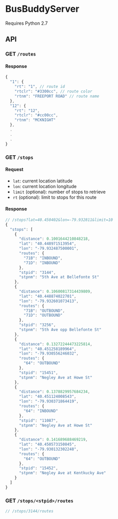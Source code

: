 # BusBuddyServer

Requires Python 2.7

## API

### GET `/routes`

#### Response
```javascript
{
  "1": {
    "rt": "1", // route id
    "rtclr": "#3300cc", // route color
    "rtnm": "FREEPORT ROAD" // route name
  }, 
  "12": {
    "rt": "12", 
    "rtclr": "#cc00cc", 
    "rtnm": "MCKNIGHT"
  }, 
  .
  .
  .
}
```

### GET `/stops`

#### Request

* `lat`: current location latitude
* `lon`: current location longitude
* `limit` (optional): number of stops to retrieve
* `rt` (optional): limit to stops for this route

#### Response

```javascript
// /stops?lat=40.450402&lon=-79.932811&limit=10
{
  "stops": [
    {
      "distance": 0.1001644210848218, 
      "lat": "40.448971513954", 
      "lon": "-79.932487500001", 
      "routes": {
        "71B": "INBOUND", 
        "71D": "INBOUND"
      }, 
      "stpid": "3144", 
      "stpnm": "5th Ave at Bellefonte St"
    }, 
    {
      "distance": 0.10600817314439809, 
      "lat": "40.448874022701", 
      "lon": "-79.932601073413", 
      "routes": {
        "71B": "OUTBOUND", 
        "71D": "OUTBOUND"
      }, 
      "stpid": "3256", 
      "stpnm": "5th Ave opp Bellefonte St"
    }, 
    {
      "distance": 0.13272244473225814, 
      "lat": "40.451258189964", 
      "lon": "-79.930556246032", 
      "routes": {
        "64": "OUTBOUND"
      }, 
      "stpid": "15451", 
      "stpnm": "Negley Ave at Howe St"
    }, 
    {
      "distance": 0.1378829957684234, 
      "lat": "40.451124008543", 
      "lon": "-79.930371864419", 
      "routes": {
        "64": "INBOUND"
      }, 
      "stpid": "11087", 
      "stpnm": "Negley Ave at Howe St"
    }, 
    {
      "distance": 0.141689688469219, 
      "lat": "40.450573150845", 
      "lon": "-79.930132302248", 
      "routes": {
        "64": "OUTBOUND"
      }, 
      "stpid": "15452", 
      "stpnm": "Negley Ave at Kentkucky Ave"
    }
  ]
}
```

### GET `/stops/<stpid>/routes`
```javascript
// /stops/3144/routes

```

